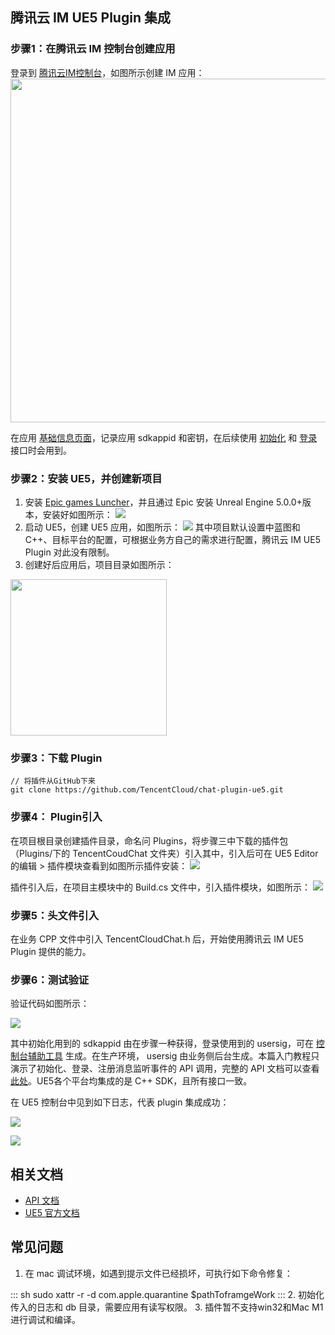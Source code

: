 ## 腾讯云 IM UE5 Plugin 集成

### 步骤1：在腾讯云 IM 控制台创建应用

登录到 [腾讯云IM控制台](https://console.cloud.tencent.com/im)，如图所示创建 IM 应用：
<img src="https://qcloudimg.tencent-cloud.cn/raw/160fc987f2094c2bd10047f994ce139d.png" style="width:550px;" />  

在应用 [基础信息页面](https://console.cloud.tencent.com/im/detail)，记录应用 sdkappid 和密钥，在后续使用 [初始化](https://im.sdk.qcloud.com/doc/zh-cn/classV2TIMManager.html#aecee922675b671cd979d68604a4be1bb) 和 [登录](https://im.sdk.qcloud.com/doc/zh-cn/classV2TIMManager.html#a6a9c19be21327ace77ab75657d2944b3) 接口时会用到。

### 步骤2：安装 UE5，并创建新项目

1. 安装 [Epic games Luncher](https://store.epicgames.com/en-US/download)，并且通过 Epic 安装 Unreal Engine 5.0.0+版本，安装好如图所示：
![](https://qcloudimg.tencent-cloud.cn/raw/c806cbcb84a52bfd27fdd45ee3a96569.png)
2. 启动 UE5，创建 UE5 应用，如图所示：
![](https://qcloudimg.tencent-cloud.cn/raw/6c3a54e5e95942427f51a5b78925ddee.png)
其中项目默认设置中蓝图和 C++、目标平台的配置，可根据业务方自己的需求进行配置，腾讯云 IM UE5 Plugin 对此没有限制。
3. 创建好后应用后，项目目录如图所示：
<img src="https://qcloudimg.tencent-cloud.cn/raw/4fd00ac65805977017125748b465ab86.png" style="width:250px;" />  


### 步骤3：下载 Plugin

```shell
// 将插件从GitHub下来
git clone https://github.com/TencentCloud/chat-plugin-ue5.git
```



### 步骤4： Plugin引入

在项目根目录创建插件目录，命名问 Plugins，将步骤三中下载的插件包（Plugins/下的 TencentCoudChat 文件夹）引入其中，引入后可在 UE5 Editor 的编辑 > 插件模块查看到如图所示插件安装：
![](https://qcloudimg.tencent-cloud.cn/raw/b09deaa84f6509ecf2429fc5a7e4d3cf.png)

插件引入后，在项目主模块中的 Build.cs 文件中，引入插件模块，如图所示：
![](https://qcloudimg.tencent-cloud.cn/raw/4b2a9ca77489615a9aa7cbec3366a95d.png)

### 步骤5：头文件引入

在业务 CPP 文件中引入 TencentCloudChat.h 后，开始使用腾讯云 IM UE5 Plugin 提供的能力。

### 步骤6：测试验证

验证代码如图所示：

![](https://qcloudimg.tencent-cloud.cn/raw/63e91f86f3194b3529993271dd2b995b.png)

其中初始化用到的 sdkappid 由在步骤一种获得，登录使用到的 usersig，可在 [控制台辅助工具](https://console.cloud.tencent.com/im/tool-usersig) 生成。在生产环境， usersig 由业务侧后台生成。本篇入门教程只演示了初始化、登录、注册消息监听事件的 API 调用，完整的 API 文档可以查看 [此处](https://im.sdk.qcloud.com/doc/zh-cn/classV2TIMManager.html)。UE5各个平台均集成的是 C++ SDK，且所有接口一致。

在 UE5 控制台中见到如下日志，代表 plugin 集成成功：

![](https://qcloudimg.tencent-cloud.cn/raw/0f3cf5aa62cfc4e015c5862f393b1315.png)

![](https://qcloudimg.tencent-cloud.cn/raw/52231b764244ce2fa560dd591ce0a6fe.png)
## 相关文档

- [API 文档](https://im.sdk.qcloud.com/doc/zh-cn/classV2TIMManager.html)
- [UE5 官方文档](https://docs.unrealengine.com/5.0/zh-CN/)

## 常见问题

1. 在 mac 调试环境，如遇到提示文件已经损坏，可执行如下命令修复：
<dx-codeblock>
:::  sh
 sudo xattr -r -d com.apple.quarantine $pathToframgeWork 
:::
</dx-codeblock>
2. 初始化传入的日志和 db 目录，需要应用有读写权限。
3. 插件暂不支持win32和Mac M1进行调试和编译。
